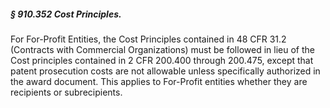 ##### § 910.352 Cost Principles. #####

For For-Profit Entities, the Cost Principles contained in 48 CFR 31.2 (Contracts with Commercial Organizations) must be followed in lieu of the Cost principles contained in 2 CFR 200.400 through 200.475, except that patent prosecution costs are not allowable unless specifically authorized in the award document. This applies to For-Profit entities whether they are recipients or subrecipients.